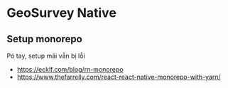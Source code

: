 # GeoSurvey Native

## Setup monorepo

Pó tay, setup mãi vẫn bị lỗi

- https://ecklf.com/blog/rn-monorepo
- https://www.thefarrelly.com/react-react-native-monorepo-with-yarn/

## 
